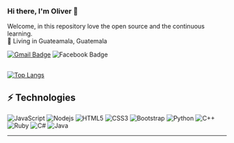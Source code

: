 ### Hi there, I'm Oliver 👋
Welcome, in this repository love the open source and the continuous learning.
<br>
📌  Living in Guateamala, Guatemala
</p>


[![Gmail Badge](https://img.shields.io/badge/-olstertecn597@gmail.com-c14438?style=flat-square&logo=Gmail&logoColor=white&link=mailto:olstertecn597@gmail.com)](mailto:olstertecn597@gmail.com)
![Facebook Badge](https://img.shields.io/badge/-@oliver.davila.186-00acee?style=flat&logo=Facebook&logoColor=white)


## 
[![Top Langs](https://github-readme-stats.vercel.app/api/top-langs/?username=Olstertecn11&layout=compact)](https://github.com/Olstertecn11/github-readme-stats)
## ⚡ Technologies

![JavaScript](https://img.shields.io/badge/-JavaScript-black?style=flat-square&logo=javascript)
![Nodejs](https://img.shields.io/badge/-Nodejs-black?style=flat-square&logo=Node.js)
![HTML5](https://img.shields.io/badge/-HTML5-E34F26?style=flat-square&logo=html5&logoColor=white)
![CSS3](https://img.shields.io/badge/-CSS3-1572B6?style=flat-square&logo=css3)
![Bootstrap](https://img.shields.io/badge/-Bootstrap-563D7C?style=flat-square&logo=bootstrap)
![Python](https://img.shields.io/badge/-Python-181717?style=flat-square&logo=python)
![C++](https://img.shields.io/badge/-C++-181717?style=flat-square&logo=c++)
![Ruby](https://img.shields.io/badge/-Ruby-181717?style=flat-square&logo=ruby)
![C#](https://img.shields.io/badge/-csharp-181717?style=flat-square&logo=csharp)
![Java](https://img.shields.io/badge/-Java-181717?style=flat-square&logo=Java)

<hr>
